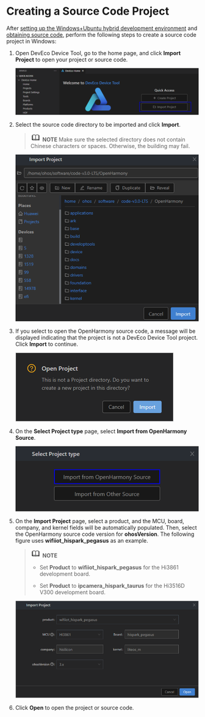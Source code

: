 # Creating a Source Code Project


After [setting up the Windows+Ubuntu hybrid development environment](../quick-start/quickstart-ide-lite-env-setup-win-ubuntu.md) and [obtaining source code](../quick-start/quickstart-ide-lite-sourcecode-acquire.md), perform the following steps to create a source code project in Windows:


1. Open DevEco Device Tool, go to the home page, and click **Import Project** to open your project or source code.

   ![en-us_image_0000001171426014](figures/en-us_image_0000001171426014.png)

2. Select the source code directory to be imported and click **Import**.

   > ![icon-note.gif](public_sys-resources/icon-note.gif) **NOTE**
   > Make sure the selected directory does not contain Chinese characters or spaces. Otherwise, the building may fail.

   ![en-us_image_0000001271477045](figures/en-us_image_0000001271477045.png)

3. If you select to open the OpenHarmony source code, a message will be displayed indicating that the project is not a DevEco Device Tool project. Click **Import** to continue.

   ![en-us_image_0000001135394334](figures/en-us_image_0000001135394334.png)

4. On the **Select Project type** page, select **Import from OpenHarmony Source**.

   ![en-us_image_0000001215743910](figures/en-us_image_0000001215743910.png)

5. On the **Import Project** page, select a product, and the MCU, board, company, and kernel fields will be automatically populated. Then, select the OpenHarmony source code version for **ohosVersion**. The following figure uses **wifiiot_hispark_pegasus** as an example.

   > ![icon-note.gif](public_sys-resources/icon-note.gif) **NOTE**
   > - Set **Product** to **wifiiot_hispark_pegasus** for the Hi3861 development board.
   > 
   > - Set **Product** to **ipcamera_hispark_taurus** for the Hi3516D V300 development board.

   ![en-us_image_0000001271237241](figures/en-us_image_0000001271237241.png)

6. Click **Open** to open the project or source code.
